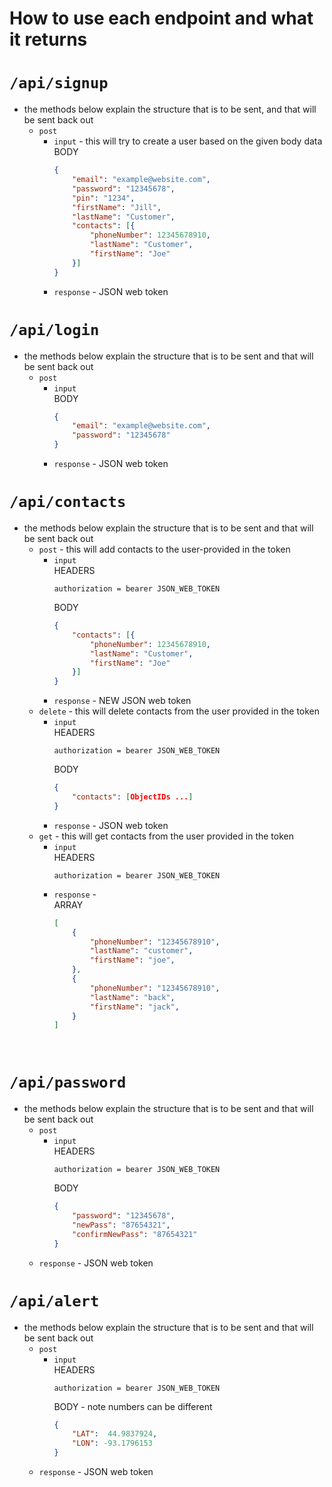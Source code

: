 # How to use each endpoint and what it returns

# `/api/signup`
 - the methods below explain the structure that is to be sent, and that will be sent back out
    - `post`
        - `input` - this will try to create a user based on the given body data <br>
        BODY
            ```JSON
            {
                "email": "example@website.com",
                "password": "12345678",
                "pin": "1234",
                "firstName": "Jill",
                "lastName": "Customer",
                "contacts": [{
                    "phoneNumber": 12345678910,
                    "lastName": "Customer",
                    "firstName": "Joe"
                }]
            }
            ```
        - `response` - JSON web token <br>
# `/api/login` 
- the methods below explain the structure that is to be sent and that will be sent back out
    - `post`
        - `input`<br>
        BODY
            ```JSON
            {
                "email": "example@website.com",
                "password": "12345678"
            }
            ```
        - `response` - JSON web token <br>
# `/api/contacts` 
- the methods below explain the structure that is to be sent and that will be sent back out
  - `post` - this will add contacts to the user-provided in the token
    - `input` <br>
      HEADERS
      ```
      authorization = bearer JSON_WEB_TOKEN
      ```
      BODY
      ```JSON
      {
          "contacts": [{
              "phoneNumber": 12345678910,
              "lastName": "Customer",
              "firstName": "Joe"
          }]
      }
      ```
    - `response` - NEW JSON web token <br>
  - `delete` - this will delete contacts from the user provided in the token
    - `input` <br>
      HEADERS
      ```
      authorization = bearer JSON_WEB_TOKEN
      ```
      BODY
      ```JSON
      {
          "contacts": [ObjectIDs ...]
      }
      ```
    - `response` - JSON web token <br>
  - `get` - this will get contacts from the user provided in the token
    - `input` <br>
      HEADERS
      ```
      authorization = bearer JSON_WEB_TOKEN
      ```
    - `response` - <br> 
    ARRAY
        ```JSON
        [
            {
                "phoneNumber": "12345678910",
                "lastName": "customer",
                "firstName": "joe",
            },
            {
                "phoneNumber": "12345678910",
                "lastName": "back",
                "firstName": "jack",
            }
        ]
        ```
    <br>
# `/api/password`
- the methods below explain the structure that is to be sent and that will be sent back out
    - `post`
        - `input`<br>
        HEADERS
            ```
            authorization = bearer JSON_WEB_TOKEN
            ```
            BODY
            ```JSON
            {
                "password": "12345678",
                "newPass": "87654321",
                "confirmNewPass": "87654321"
            }
            ```
    - `response` - JSON web token <br>
# `/api/alert` 
- the methods below explain the structure that is to be sent and that will be sent back out
    - `post`
        - `input`<br>
            HEADERS
            ```
            authorization = bearer JSON_WEB_TOKEN
            ```
            BODY - note numbers can be different
            ```JSON
            {
                "LAT":  44.9837924,
	            "LON": -93.1796153
            }
            ```
    - `response` - JSON web token <br>
